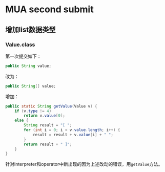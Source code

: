 # MUA second submit

## 增加list数据类型

### Value.class

第一次提交如下：

```java
public String value;
```

改为：

```java
public String[] value;
```



增加：

```java
public static String getValue(Value v) {
    if (v.type != 4)
        return v.value[0];
    else {
        String result = "[ ";
        for (int i = 0; i < v.value.length; i++) {
            result = result + v.value[i] + " ";
        }
        return result + " ]";
    }
}
```

针对interpreter和operator中新出现的因为上述改动的错误，用`getValue`方法。